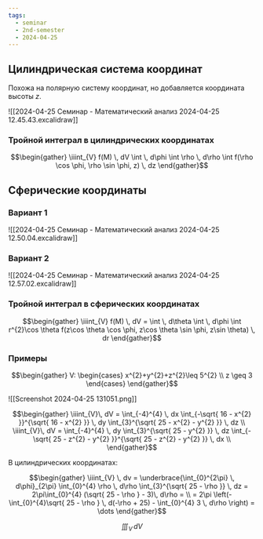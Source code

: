 ```yaml
---
tags:
  - seminar
  - 2nd-semester
  - 2024-04-25
---
```


## Цилиндрическая система координат

Похожа на полярную систему координат, но добавляется координата высоты $z$.

![[2024-04-25 Семинар - Математический анализ 2024-04-25 12.45.43.excalidraw]]

### Тройной интеграл в цилиндрических координатах

$$\begin{gather}
\iiint_{V} f(M) \, dV \int  \, d\phi \int \rho \, d\rho \int f(\rho \cos \phi, \rho \sin \phi, z) \, dz 
\end{gather}$$

## Сферические координаты

### Вариант 1

![[2024-04-25 Семинар - Математический анализ 2024-04-25 12.50.04.excalidraw]]

### Вариант 2

![[2024-04-25 Семинар - Математический анализ 2024-04-25 12.57.02.excalidraw]]

### Тройной интеграл в сферических координатах

$$\begin{gather}
\iiint_{V} f(M) \, dV = \int  \, d\theta \int  \, d\phi \int r^{2}\cos \theta f(z\cos \theta \cos \phi, z\cos \theta \sin \phi, z\sin \theta) \, dr 
\end{gather}$$

### Примеры

$$\begin{gather}
V: \begin{cases}
x^{2}+y^{2}+z^{2}\leq 5^{2} \\
z \geq 3
\end{cases}
\end{gather}$$

![[Screenshot 2024-04-25 131051.png]]

$$\begin{gather}
\iiint_{V}\, dV = \int_{-4}^{4}  \, dx \int_{-\sqrt{ 16 - x^{2} }}^{\sqrt{ 16 - x^{2} }} \, dy \int_{3}^{\sqrt{ 25 - x^{2} - y^{2} }} \, dz \\
\iiint_{V}\, dV = \int_{-4}^{4}  \, dy \int_{3}^{\sqrt{ 25 - y^{2} }} \, dz \int_{-\sqrt{ 25 - z^{2} - y^{2} }}^{\sqrt{ 25 - z^{2} - y^{2} }} \, dx \\
\end{gather}$$

В цилиндрических координатах:

$$\begin{gather}
\iiint_{V} \, dv = \underbrace{\int_{0}^{2\pi} \, d\phi}_{2\pi} \int_{0}^{4} \rho \, d\rho \int_{3}^{\sqrt{ 25 - \rho }} \, dz = 2\pi\int_{0}^{4} (\sqrt{ 25 - \rho } - 3)\, d\rho = \\
= 2\pi \left(-\int_{0}^{4}\sqrt{ 25 - \rho } \, d(-\rho + 25) - \int_{0}^{4} 3 \, d\rho  \right) = \dots
\end{gather}$$

$$\iiint_{V}\,dV$$
